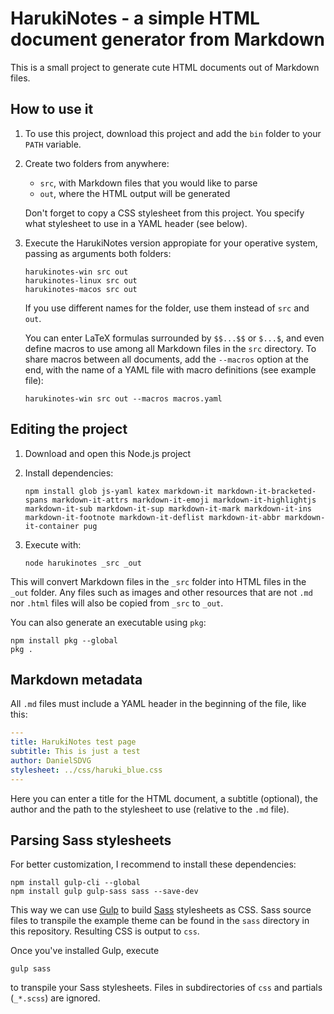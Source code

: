 # HarukiNotes - a simple HTML document generator from Markdown

This is a small project to generate cute HTML documents out of Markdown files.

## How to use it

1. To use this project, download this project and add the `bin` folder to your `PATH` variable.
2. Create two folders from anywhere:

   *  `src`, with Markdown files that you would like to parse
   *  `out`, where the HTML output will be generated

   Don't forget to copy a CSS stylesheet from this project. You specify what stylesheet to use in a YAML header (see below).

3. Execute the HarukiNotes version appropiate for your operative system, passing as arguments both folders:

   ```
   harukinotes-win src out
   harukinotes-linux src out
   harukinotes-macos src out
   ```

   If you use different names for the folder, use them instead of `src` and `out`.

   You can enter LaTeX formulas surrounded by `$$...$$` or `$...$`, and even define macros to use among all Markdown files in the `src` directory. To share macros between all documents, add the `--macros` option at the end, with the name of a YAML file with macro definitions (see example file):

   ```
   harukinotes-win src out --macros macros.yaml
   ```



## Editing the project

1. Download and open this Node.js project
2. Install dependencies:

   ```
   npm install glob js-yaml katex markdown-it markdown-it-bracketed-spans markdown-it-attrs markdown-it-emoji markdown-it-highlightjs markdown-it-sub markdown-it-sup markdown-it-mark markdown-it-ins markdown-it-footnote markdown-it-deflist markdown-it-abbr markdown-it-container pug
   ```

3. Execute with:

   ```
   node harukinotes _src _out
   ```

This will convert Markdown files in the `_src` folder into HTML files in the `_out` folder. Any files such as images and other resources that are not `.md` nor `.html` files will also be copied from `_src` to `_out`.

You can also generate an executable using `pkg`:

```
npm install pkg --global
pkg .
```


## Markdown metadata

All `.md` files must include a YAML header in the beginning of the file, like this:

```yaml
---
title: HarukiNotes test page
subtitle: This is just a test
author: DanielSDVG
stylesheet: ../css/haruki_blue.css
---
```

Here you can enter a title for the HTML document, a subtitle (optional), the author and the path to the stylesheet to use (relative to the `.md` file).



## Parsing Sass stylesheets

For better customization, I recommend to install these dependencies:

```
npm install gulp-cli --global
npm install gulp gulp-sass sass --save-dev
```

This way we can use [Gulp](https://gulpjs.com/) to build [Sass](https://sass-lang.com) stylesheets as CSS. Sass source files to transpile the example theme can be found in the `sass` directory in this repository. Resulting CSS is output to `css`.

Once you've installed Gulp, execute

```
gulp sass
```

to transpile your Sass stylesheets. Files in subdirectories of `css` and partials (`_*.scss`) are ignored.